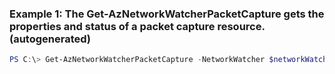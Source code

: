 ### Example 1: The Get-AzNetworkWatcherPacketCapture gets the properties and status of a packet capture resource. (autogenerated)
```powershell
PS C:\> Get-AzNetworkWatcherPacketCapture -NetworkWatcher $networkWatcher -PacketCaptureName PacketCaptureTest
```

